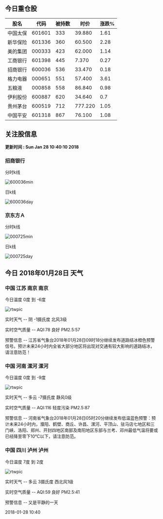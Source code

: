 
## 今日重仓股 

|股名|代码|被持数|时价|涨跌%|
|---|---|---|---|---|
|中国太保|601601|333|39.880|1.61|
|新华保险|601336|360|60.500|2.28|
|美的集团|000333|423|62.000|1.14|
|工商银行|601398|445|7.370|0.27|
|招商银行|600036|536|33.470|0.18|
|格力电器|000651|551|57.400|3.61|
|五粮液|000858|558|86.840|0.98|
|伊利股份|600887|620|34.640|0.7|
|贵州茅台|600519|712|777.220|1.05|
|中国平安|601318|867|76.100|1.08|

## 关注股信息
**更新时间 : Sun Jan 28 10:40:10 2018**
### 招商银行 
分时k线

![600036min](http://image.sinajs.cn/newchart/min/n/sh600036.gif)

日k线

![600036day](http://image.sinajs.cn/newchart/daily/n/sh600036.gif)

### 京东方Ａ 
分时k线

![000725min](http://image.sinajs.cn/newchart/min/n/sz000725.gif)

日k线

![000725day](http://image.sinajs.cn/newchart/daily/n/sz000725.gif)
## 今日 2018年01月28日 天气
### 中国 江苏 南京 南京

今日温度 0度 到 -6度

![rtwpic](http://app1.showapi.com/weather/icon/day/02.png)

实时天气 -- 阴 -1摄氏度 北风3级

实时空气质量 -- AQI:78 良好 PM2.5:57

预警信息 -- 江苏省气象台2018年01月28日09时18分继续发布道路结冰橙色预警信号。预计未来24小时内全省大部分地区将出现对交通有较大影响的道路结冰，请注意防范！
    
### 中国 河南 漯河 漯河

今日温度 0度 到 -9度

![rtwpic](http://app1.showapi.com/weather/icon/day/01.png)

实时天气 -- 多云 -7摄氏度 静风0级

实时空气质量 -- AQI:116 轻度污染 PM2.5:87

预警信息 -- 河南省气象台2018年01月28日05时20分继续发布低温蓝色预警：预计未来24小时内，濮阳、鹤壁、商丘、许昌、漯河、平顶山、驻马店七地区和三门峡、洛阳、郑州、开封四地区南部及南阳地区东部与兰考、邓州最低气温将要或已经降至零下10℃以下，请注意防范。
    
### 中国 四川 泸州 泸州

今日温度 7度 到 2度

![rtwpic](http://app1.showapi.com/weather/icon/day/01.png)

实时天气 -- 多云 3摄氏度 西北风1级

实时空气质量 -- AQI:59 良好 PM2.5:41

预警信息 -- 又是平静的一天
    
2018-01-28 10:40